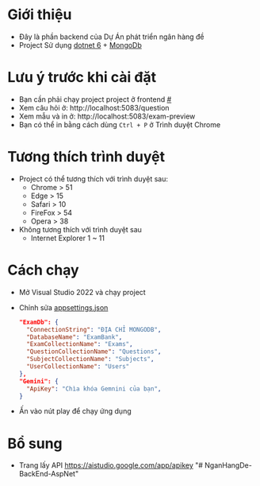 ﻿# Giới thiệu
- Đây là phần backend của Dự Án phát triển ngân hàng đề
- Project Sử dụng [dotnet 6](https://dotnet.microsoft.com/en-us/download/dotnet/6.0) + [MongoDb](https://www.mongodb.com/try/download/community)

# Lưu ý trước khi cài đặt
- Bạn cần phải chạy project project ở frontend [#](https://github.com/Hieumih/NganHangDe-FrontEnd.git) 
- Xem câu hỏi ở: http://localhost:5083/question
- Xem mẫu và in ở: http://localhost:5083/exam-preview
- Bạn có thể in bằng cách dùng `Ctrl + P` ở Trình duyệt Chrome

# Tương thích trình duyệt 
- Project có thể tương thích với trình duyệt sau:
  - Chrome > 51
  - Edge > 15
  - Safari > 10
  - FireFox > 54
  - Opera > 38
- Không tương thích với trình duyệt sau
  - Internet Explorer 1 ~ 11 


# Cách chạy
- Mở Visual Studio 2022 và chạy project
- Chỉnh sửa [appsettings.json](NganHangDe-Backend\appsettings.json)
  ```json
  "ExamDb": {
    "ConnectionString": "ĐỊA CHỈ MONGODB",
    "DatabaseName": "ExamBank",
    "ExamCollectionName": "Exams",
    "QuestionCollectionName": "Questions",
    "SubjectCollectionName": "Subjects",
    "UserCollectionName": "Users"
  },
  "Gemini": {
    "ApiKey": "Chìa khóa Gemnini của bạn",
  }
  ```

- Ấn vào nút play để chạy ứng dụng

# Bổ sung
- Trang lấy API https://aistudio.google.com/app/apikey
"# NganHangDe-BackEnd-AspNet" 
